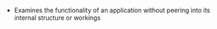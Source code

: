 - Examines the functionality of an application without peering into its internal structure or workings